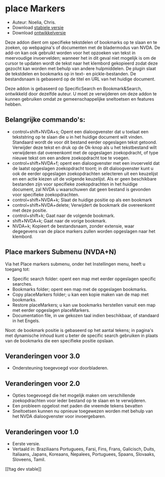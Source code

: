 # place Markers #

* Auteur: Noelia, Chris.
* Download [stabiele versie][1]
* Download [ontwikkelversie][2]

Deze addon dient om specifieke tekstdelen of bookmarks op te slaan en te
zoeken, op webpagina's of documenten met de bladermodus van NVDA. De add-on
kan ook gebruikt worden voor het opzoeken van tekst in meervoudige
invoervelden; wanneer het in dit geval niet mogelijk is om de cursor te
updaten wordt de tekst naar het klembord gekopieerd zodat deze gezocht kan
worden met behulp van andere hulpmiddelen. De plugin slaat de tekstdelen en
bookmarks op in text- en pickle-bestanden. De bestandsnaam is gebaseerd op
de titel en URL van het huidige document.

Deze addon is gebaseerd op SpecificSearch en Bookmark&Search, ontwikkeld
door dezelfde auteur. U moet ze verwijderen om deze addon te kunnen
gebruiken omdat ze gemeenschappelijke sneltoetsen en features hebben.

## Belangrijke commando's: ##

*	control+shift+NVDA+s; Opent een dialoogvenster dat u toelaat een tekststring op te slaan die u in het huidige document wilt vinden. Standaard wordt de voor dit bestand eerder opgeslagen tekst getoond. Verwijder deze tekst en druk op de Ok-knop als u het tekstbestand wilt verwijderen dat overeenkomt met de opgeslagen zoekopdracht, of type nieuwe tekst om een andere zoekopdracht toe te voegen.
*	control+shift+NVDA+f; opent een dialoogvenster met een invoerveld dat de laatst opgeslagen zoekopdracht toont; in dit dialoogvenster kunt u ook de eerder opgeslagen zoekopdrachten selecteren uit een keuzelijst en een actie kiezen uit de volgende keuzelijst. Als er geen beschikbare bestanden zijn voor specifieke zoekopdrachten in het huidige document, zal NVDA u waarschuwen dat geen bestand is gevonden voor specifieke zoekopdrachten.
*	control+shift+NVDA+k; Slaat de huidige positie op als een bookmark
*	control+shift+NVDA+delete; Verwijdert de bookmark die overeenkomt met deze positie.
*	control+shift+k; Gaat naar de volgende bookmark.
*	shift+NVDA+k; Gaat naar de vorige bookmark.
*	NVDA+k; Kopieert de bestandsnaam, zonder extensie, waar degegevens van de place markers zullen worden opgeslagen naar het klembord.

## Place markers Submenu (NVDA+N) ##


Via het Place markers submenu, onder het Instellingen menu, heeft u toegang
tot:

*	Specific search folder: opent een map met eerder opgeslagen specific
  searches.
*	Bookmarks folder; opent een map met de opgeslagen bookmarks.
*	Copy placeMarkers folder; u kan een kopie maken van de map met bookmarks.
*	Restore placeMarkers; u kan uw bookmarks herstellen vanuit een map met
  eerder opgeslagen placeMarkers.
*	Documentation file, in uw gekozen taal indien beschikbaar, of standaard in
  het Engels.

Noot: de bookmark positie is gebaseerd op het aantal tekens; in pagina's met
dynamische inhoud kunt u beter de specific search gebruiken in plaats van de
bookmarks die een specifieke positie opslaan.


## Veranderingen voor 3.0 ##
* Ondersteuning toegevoegd voor doorbladeren.

## Veranderingen voor 2.0 ##
* Opties toegevoegd die het mogelijk maken om verschillende zoekopdrachten
  voor ieder bestand op te slaan en te verwijderen.
* Een probleem opgelost met paden die vreemde tekens bevatten
* Sneltoetsen kunnen nu opnieuw toegewezen worden met behulp van het NVDA
  dialoogvenster voor invoergebaren.


## Veranderingen voor 1.0 ##
* Eerste versie.
* Vertaald in: Braziliaans Portuguees, Farsi, Fins, Frans, Galicisch, Duits,
  Italiaans, Japans, Koreaans, Nepalees, Portuguees, Spaans, Slovaaks,
  Sloveens, Tamil.

[[!tag dev stable]]

[1]: http://addons.nvda-project.org/files/get.php?file=pm

[2]: http://addons.nvda-project.org/files/get.php?file=pm-dev
